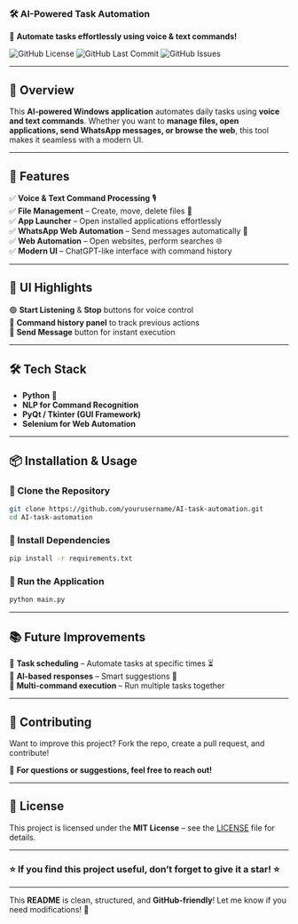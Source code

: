 
### **🛠️ AI-Powered Task Automation**  
🚀 **Automate tasks effortlessly using voice & text commands!**  


![GitHub License](https://img.shields.io/github/license/irfan5122/AI_POWERED_TASK_AUTOMATION)
![GitHub Last Commit](https://img.shields.io/github/last-commit/irfan5122/AI_POWERED_TASK_AUTOMATION)
![GitHub Issues](https://img.shields.io/github/issues/irfan5122/AI_POWERED_TASK_AUTOMATION)

---

## **📌 Overview**  
This **AI-powered Windows application** automates daily tasks using **voice and text commands**. Whether you want to **manage files, open applications, send WhatsApp messages, or browse the web**, this tool makes it seamless with a modern UI.  

---

## **🚀 Features**  
✅ **Voice & Text Command Processing** 🎙️  
✅ **File Management** – Create, move, delete files 📂  
✅ **App Launcher** – Open installed applications effortlessly  
✅ **WhatsApp Web Automation** – Send messages automatically 💬  
✅ **Web Automation** – Open websites, perform searches 🌐  
✅ **Modern UI** – ChatGPT-like interface with command history  

---

## **🎨 UI Highlights**  
🟢 **Start Listening** & **Stop** buttons for voice control  
📝 **Command history panel** to track previous actions  
📩 **Send Message** button for instant execution  

---

## **🛠️ Tech Stack**  
- **Python** 🐍  
- **NLP for Command Recognition**  
- **PyQt / Tkinter (GUI Framework)**  
- **Selenium for Web Automation**  

---

## **📦 Installation & Usage**  
### **🔹 Clone the Repository**  
```bash
git clone https://github.com/yourusername/AI-task-automation.git
cd AI-task-automation
```
### **🔹 Install Dependencies**  
```bash
pip install -r requirements.txt
```
### **🔹 Run the Application**  
```bash
python main.py
```

---

## **📚 Future Improvements**  
🔹 **Task scheduling** – Automate tasks at specific times ⏳  
🔹 **AI-based responses** – Smart suggestions 🤖  
🔹 **Multi-command execution** – Run multiple tasks together  

---

## **📩 Contributing**  
Want to improve this project? Fork the repo, create a pull request, and contribute!  

📧 **For questions or suggestions, feel free to reach out!**  

---

## **📝 License**  
This project is licensed under the **MIT License** – see the [LICENSE](LICENSE) file for details.  

---

### **⭐ If you find this project useful, don’t forget to give it a star! ⭐**  

---

This **README** is clean, structured, and **GitHub-friendly**! Let me know if you need modifications! 🚀
